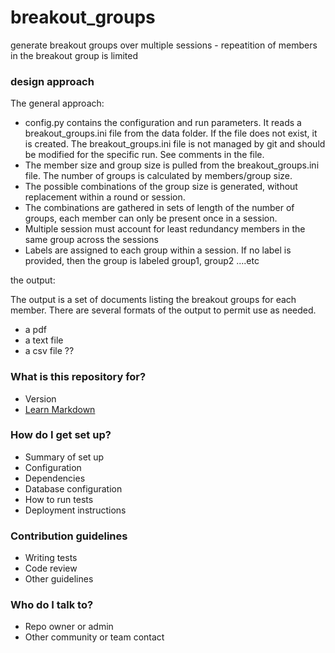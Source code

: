 # breakout_groups

generate breakout groups over multiple sessions - repeatition of members in the breakout group is limited 

### design approach ###

The general approach:

* config.py contains the configuration and run parameters.  It reads a breakout_groups.ini file from the data folder.  If the file does not exist, it is created.  The breakout_groups.ini file is not managed by git and should be modified for the specific run.  See comments in the file.
* The member size and group size is pulled from the breakout_groups.ini file. The number of groups is calculated by members/group size.
* The possible combinations of the group size is generated, without replacement within a round or session.
* The combinations are gathered in sets of length of the number of groups, each member can only be present once in a session.
* Multiple session must account for least redundancy members in the same group across the sessions
* Labels are assigned to each group within a session.  If no label is provided, then the group is labeled group1, group2 ....etc

the output:

The output is a set of documents listing the breakout groups for each member.  There are several formats of the output to permit use as needed.
* a pdf
* a text file
* a csv file ??

### What is this repository for? ###

* Version 
* [Learn Markdown](https://bitbucket.org/tutorials/markdowndemo)

### How do I get set up? ###

* Summary of set up
* Configuration
* Dependencies
* Database configuration
* How to run tests
* Deployment instructions

### Contribution guidelines ###

* Writing tests
* Code review
* Other guidelines

### Who do I talk to? ###

* Repo owner or admin
* Other community or team contact
